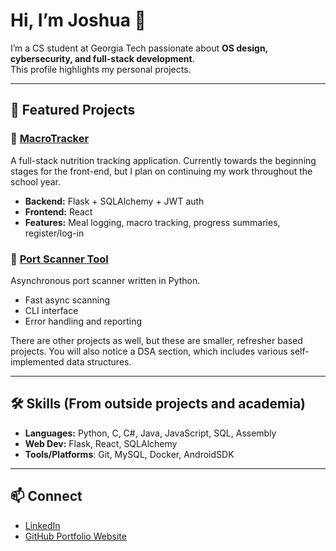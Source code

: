 # Hi, I’m Joshua 👋

I’m a CS student at Georgia Tech passionate about **OS design, cybersecurity, and full-stack development**.  
This profile highlights my personal projects.

---

## 🚀 Featured Projects

### 🍎 [MacroTracker](https://github.com/jsampson07/Summer2025-Portfolio/tree/main/MacroTracker)
A full-stack nutrition tracking application. Currently towards the beginning stages for the front-end, but I plan on continuing my work throughout the school year. 
- **Backend:** Flask + SQLAlchemy + JWT auth  
- **Frontend:** React
- **Features:** Meal logging, macro tracking, progress summaries, register/log-in

### 🔎 [Port Scanner Tool](https://github.com/jsampson07/Summer2025-Portfolio/tree/main/port-scanner-tool)
Asynchronous port scanner written in Python.  
- Fast async scanning  
- CLI interface  
- Error handling and reporting

There are other projects as well, but these are smaller, refresher based projects. You will also notice a DSA section, which includes various self-implemented data structures.

---

## 🛠️ Skills (From outside projects and academia)
- **Languages:** Python, C, C#, Java, JavaScript, SQL, Assembly
- **Web Dev:** Flask, React, SQLAlchemy
- **Tools/Platforms**: Git, MySQL, Docker, AndroidSDK

---

## 📫 Connect
- [LinkedIn](https://www.linkedin.com/in/joshua-sampson)  
- [GitHub Portfolio Website](https://github.com/jsampson07/Summer2025-Portfolio)
